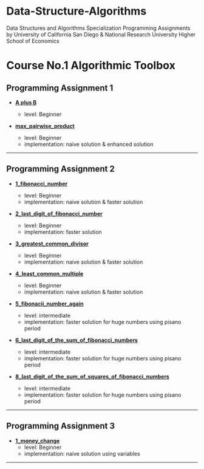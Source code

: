 # **Data-Structure-Algorithms**
Data Structures and Algorithms Specialization Programming Assignments by University of California San Diego & National Research University Higher School of Economics

# Course No.1 Algorithmic Toolbox 

## Programming Assignment 1

- [**A plus B**](https://github.com/muhamedyoussry/Data-Structure-Algorithms-Github/tree/master/Programming%20Assignment%201/AplusB)
    - level: Beginner

- [**max_pairwise_product**](https://github.com/muhamedyoussry/Data-Structure-Algorithms-Github/tree/master/Programming%20Assignment%201/max_pairwise_product)
    - level: Beginner
    - implementation: naive solution & enhanced solution
---

## Programming Assignment 2

- [**1_fibonacci_number**](https://github.com/muhamedyoussry/Data-Structure-Algorithms-Github/tree/master/Programming%20Assignment%202/1_fibonacci_number)
    - level: Beginner
    - implementation: naive solution & faster solution
- [**2_last_digit_of_fibonacci_number**](https://github.com/muhamedyoussry/Data-Structure-Algorithms-Github/tree/master/Programming%20Assignment%202/2_last_digit_of_fibonacci_number)
    - level: Beginner
    - implementation: faster solution
- [**3_greatest_common_divisor**](https://github.com/muhamedyoussry/Data-Structure-Algorithms-Github/tree/master/Programming%20Assignment%202/3_greatest_common_divisor)
    - level: Beginner
    - implementation: naive solution & faster solution

- [**4_least_common_multiple**](https://github.com/muhamedyoussry/Data-Structure-Algorithms-Github/tree/master/Programming%20Assignment%202/4_least_common_multiple)
    - level: Beginner
    - implementation: naive solution & faster solution

- [**5_fibonacii_number_again**](https://github.com/muhamedyoussry/Data-Structure-Algorithms-Github/tree/master/Programming%20Assignment%202/5_fibonacci_number_again)
    - level: intermediate
    - implementation: faster solution for huge numbers using pisano period

- [**6_last_digit_of_the_sum_of_fibonacci_numbers**](https://github.com/muhamedyoussry/Data-Structure-Algorithms-Github/tree/master/Programming%20Assignment%202/6_last_digit_of_the_sum_of_fibonacci_numbers)
    - level: intermediate
    - implementation: faster solution for huge numbers using pisano period

- [**8_last_digit_of_the_sum_of_squares_of_fibonacci_numbers**](https://github.com/muhamedyoussry/Data-Structure-Algorithms-Github/tree/master/Programming%20Assignment%202/8_last_digit_of_the_sum_of_squares_of_fibonacci_numbers)
    - level: intermediate
    - implementation: faster solution for huge numbers using pisano period
---

## Programming Assignment 3

- [**1_money_change**](https://github.com/muhamedyoussry/Data-Structure-Algorithms-Github/tree/master/Programming%20Assignment%202/1_fibonacci_number)
    - level: Beginner
    - implementation: naive solution using variables

---
